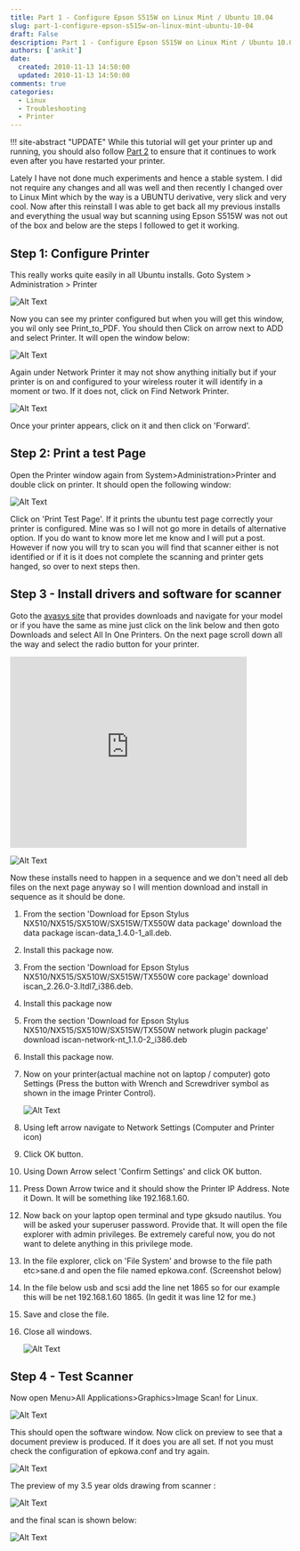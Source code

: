 ```yaml
---
title: Part 1 - Configure Epson S515W on Linux Mint / Ubuntu 10.04
slug: part-1-configure-epson-s515w-on-linux-mint-ubuntu-10-04
draft: False
description: Part 1 - Configure Epson S515W on Linux Mint / Ubuntu 10.04
authors: ['ankit']
date: 
  created: 2010-11-13 14:50:00
  updated: 2010-11-13 14:50:00
comments: true
categories:
  - Linux
  - Troubleshooting
  - Printer
---
```


!!! site-abstract "UPDATE"
    While this tutorial will get your printer up and running, you should also follow [Part 2](./2011-05-04-part-2-configure-epson-s515w-on-linux-mint-ubuntu-10-04.md) to ensure that it continues to work even after you have restarted your printer.

<!-- more -->

Lately I have not done much experiments and hence a stable system. I did not require any changes and all was well and then recently I changed over to Linux Mint which by the way is a UBUNTU derivative, very slick and very cool. Now after this reinstall I was able to get back all my previous installs and everything the usual way but scanning using Epson S515W was not out of the box and below are the steps I followed to get it working.

<!--h3 id="step1configureprinter"-->
## Step 1: Configure Printer

This really works quite easily in all Ubuntu installs. Goto System > Administration > Printer

![Alt Text](../assets/images/2016/07/201011_Fig_1.png)

Now you can see my printer configured but when you will get this window, you wil only see Print_to_PDF. You should then Click on arrow next to ADD and select Printer. It will open the window below:

![Alt Text](../assets/images/2016/07/201011_Fig_2.png)

Again under Network Printer it may not show anything initially but if your printer is on and configured to your wireless router it will identify in a moment or two. If it does not, click on Find Network Printer.

![Alt Text](../assets/images/2016/07/201011_Fig_3.png)

Once your printer appears, click on it and then click on 'Forward'.

<!--h3 id="step2printatestpage"-->
## Step 2: Print a test Page

Open the Printer window again from System>Administration>Printer and double click on printer. It should open the following window:

![Alt Text](../assets/images/2016/07/201011_Fig_4.png)

Click on 'Print Test Page'. If it prints the ubuntu test page correctly your printer is configured. Mine was so I will not go more in details of alternative option. If you do want to know more let me know and I will put a post.
However if now you will try to scan you will find that scanner either is not identified or if it is it does not complete the scanning and printer gets hanged, so over to next steps then.

<!--h3 id="step3installdriversandsoftwareforscanner"-->
## Step 3 - Install drivers and software for scanner

Goto the [avasys site](http://avasys.jp/eng/) that provides downloads and navigate for your model or if you have the same as mine just click on the link below and then goto Downloads and select All In One Printers. On the next page scroll down all the way and select the radio button for your printer.

<iframe width="425" height="344" src="https://www.youtube.com/embed/fUDZE6rcYTw" frameborder="0" allowfullscreen></iframe>

![Alt Text](../assets/images/2016/07/201011_Fig_5.png)

Now these installs need to happen in a sequence and we don't need all deb files on the next page anyway so I will mention download and install in sequence as it should be done.


1. From the section 'Download for Epson Stylus NX510/NX515/SX510W/SX515W/TX550W data package' download the data package iscan-data_1.4.0-1_all.deb.

2. Install this package now.

3. From the section 'Download for Epson Stylus NX510/NX515/SX510W/SX515W/TX550W core package' download iscan_2.26.0-3.ltdl7_i386.deb.

4. Install this package now

5. From the section 'Download for Epson Stylus NX510/NX515/SX510W/SX515W/TX550W network plugin package' download iscan-network-nt_1.1.0-2_i386.deb

6. Install this package now.

7. Now on your printer(actual machine not on laptop / computer) goto Settings (Press the button with Wrench and Screwdriver symbol as shown in the image Printer Control).
 
    ![Alt Text](../assets/images/2016/07/201011_Fig_6.png)

8. Using left arrow navigate to Network Settings (Computer and Printer icon)

9. Click OK button.

10. Using Down Arrow select 'Confirm Settings' and click OK button.

11. Press Down Arrow twice and it should show the Printer IP Address. Note it Down. It will be something like 192.168.1.60.

12. Now back on your laptop open terminal and type gksudo nautilus. You will be asked your superuser password. Provide that. It will open the file explorer with admin privileges. Be extremely careful now, you do not want to delete anything in this privilege mode.

13. In the file explorer, click on 'File System' and browse to the file path etc>sane.d and open the file named epkowa.conf. (Screenshot below)

14. In the file below usb and scsi add the line net 1865 so for our example this will be  net 192.168.1.60 1865. (In gedit it was line 12 for me.)

15. Save and close the file.

16. Close all windows.

    ![Alt Text](../assets/images/2016/07/201011_Fig_7.png)


## Step 4 - Test Scanner

Now open Menu>All Applications>Graphics>Image Scan! for Linux.

![Alt Text](../assets/images/2016/07/201011_Fig_8.png)

This should open the software window. Now click on preview to see that a document preview is produced. If it does you are all set. If not you must check the configuration of epkowa.conf and try again.

![Alt Text](../assets/images/2016/07/201011_Fig_9.png)

The preview of my 3.5 year olds drawing from scanner :

![Alt Text](../assets/images/2016/07/201011_Fig_10.png)

and the final scan is shown below:

![Alt Text](../assets/images/2016/07/2011_Fig_11.jpg)